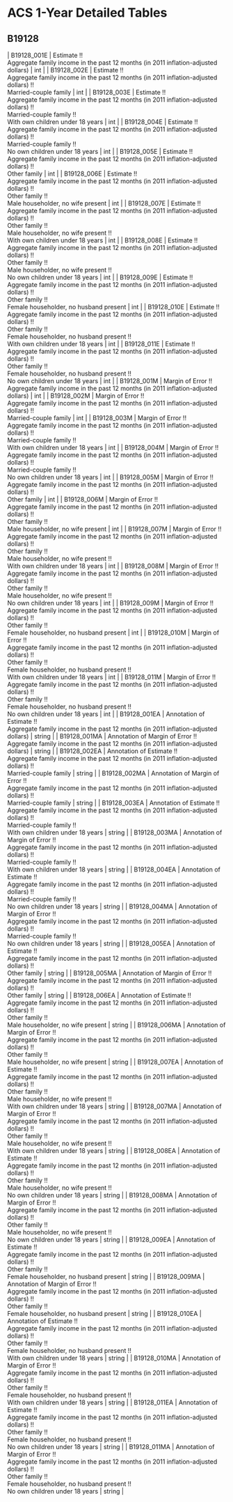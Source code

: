 # ACS 1-Year Detailed Tables

## B19128

| B19128_001E | Estimate !!<br>Aggregate family income in the past 12 months (in 2011 inflation-adjusted dollars) | int |
| B19128_002E | Estimate !!<br>Aggregate family income in the past 12 months (in 2011 inflation-adjusted dollars) !!<br>Married-couple family | int |
| B19128_003E | Estimate !!<br>Aggregate family income in the past 12 months (in 2011 inflation-adjusted dollars) !!<br>Married-couple family !!<br>With own children under 18 years | int |
| B19128_004E | Estimate !!<br>Aggregate family income in the past 12 months (in 2011 inflation-adjusted dollars) !!<br>Married-couple family !!<br>No own children under 18 years | int |
| B19128_005E | Estimate !!<br>Aggregate family income in the past 12 months (in 2011 inflation-adjusted dollars) !!<br>Other family | int |
| B19128_006E | Estimate !!<br>Aggregate family income in the past 12 months (in 2011 inflation-adjusted dollars) !!<br>Other family !!<br>Male householder, no wife present | int |
| B19128_007E | Estimate !!<br>Aggregate family income in the past 12 months (in 2011 inflation-adjusted dollars) !!<br>Other family !!<br>Male householder, no wife present !!<br>With own children under 18 years | int |
| B19128_008E | Estimate !!<br>Aggregate family income in the past 12 months (in 2011 inflation-adjusted dollars) !!<br>Other family !!<br>Male householder, no wife present !!<br>No own children under 18 years | int |
| B19128_009E | Estimate !!<br>Aggregate family income in the past 12 months (in 2011 inflation-adjusted dollars) !!<br>Other family !!<br>Female householder, no husband present | int |
| B19128_010E | Estimate !!<br>Aggregate family income in the past 12 months (in 2011 inflation-adjusted dollars) !!<br>Other family !!<br>Female householder, no husband present !!<br>With own children under 18 years | int |
| B19128_011E | Estimate !!<br>Aggregate family income in the past 12 months (in 2011 inflation-adjusted dollars) !!<br>Other family !!<br>Female householder, no husband present !!<br>No own children under 18 years | int |
| B19128_001M | Margin of Error !!<br>Aggregate family income in the past 12 months (in 2011 inflation-adjusted dollars) | int |
| B19128_002M | Margin of Error !!<br>Aggregate family income in the past 12 months (in 2011 inflation-adjusted dollars) !!<br>Married-couple family | int |
| B19128_003M | Margin of Error !!<br>Aggregate family income in the past 12 months (in 2011 inflation-adjusted dollars) !!<br>Married-couple family !!<br>With own children under 18 years | int |
| B19128_004M | Margin of Error !!<br>Aggregate family income in the past 12 months (in 2011 inflation-adjusted dollars) !!<br>Married-couple family !!<br>No own children under 18 years | int |
| B19128_005M | Margin of Error !!<br>Aggregate family income in the past 12 months (in 2011 inflation-adjusted dollars) !!<br>Other family | int |
| B19128_006M | Margin of Error !!<br>Aggregate family income in the past 12 months (in 2011 inflation-adjusted dollars) !!<br>Other family !!<br>Male householder, no wife present | int |
| B19128_007M | Margin of Error !!<br>Aggregate family income in the past 12 months (in 2011 inflation-adjusted dollars) !!<br>Other family !!<br>Male householder, no wife present !!<br>With own children under 18 years | int |
| B19128_008M | Margin of Error !!<br>Aggregate family income in the past 12 months (in 2011 inflation-adjusted dollars) !!<br>Other family !!<br>Male householder, no wife present !!<br>No own children under 18 years | int |
| B19128_009M | Margin of Error !!<br>Aggregate family income in the past 12 months (in 2011 inflation-adjusted dollars) !!<br>Other family !!<br>Female householder, no husband present | int |
| B19128_010M | Margin of Error !!<br>Aggregate family income in the past 12 months (in 2011 inflation-adjusted dollars) !!<br>Other family !!<br>Female householder, no husband present !!<br>With own children under 18 years | int |
| B19128_011M | Margin of Error !!<br>Aggregate family income in the past 12 months (in 2011 inflation-adjusted dollars) !!<br>Other family !!<br>Female householder, no husband present !!<br>No own children under 18 years | int |
| B19128_001EA | Annotation of Estimate !!<br>Aggregate family income in the past 12 months (in 2011 inflation-adjusted dollars) | string |
| B19128_001MA | Annotation of Margin of Error !!<br>Aggregate family income in the past 12 months (in 2011 inflation-adjusted dollars) | string |
| B19128_002EA | Annotation of Estimate !!<br>Aggregate family income in the past 12 months (in 2011 inflation-adjusted dollars) !!<br>Married-couple family | string |
| B19128_002MA | Annotation of Margin of Error !!<br>Aggregate family income in the past 12 months (in 2011 inflation-adjusted dollars) !!<br>Married-couple family | string |
| B19128_003EA | Annotation of Estimate !!<br>Aggregate family income in the past 12 months (in 2011 inflation-adjusted dollars) !!<br>Married-couple family !!<br>With own children under 18 years | string |
| B19128_003MA | Annotation of Margin of Error !!<br>Aggregate family income in the past 12 months (in 2011 inflation-adjusted dollars) !!<br>Married-couple family !!<br>With own children under 18 years | string |
| B19128_004EA | Annotation of Estimate !!<br>Aggregate family income in the past 12 months (in 2011 inflation-adjusted dollars) !!<br>Married-couple family !!<br>No own children under 18 years | string |
| B19128_004MA | Annotation of Margin of Error !!<br>Aggregate family income in the past 12 months (in 2011 inflation-adjusted dollars) !!<br>Married-couple family !!<br>No own children under 18 years | string |
| B19128_005EA | Annotation of Estimate !!<br>Aggregate family income in the past 12 months (in 2011 inflation-adjusted dollars) !!<br>Other family | string |
| B19128_005MA | Annotation of Margin of Error !!<br>Aggregate family income in the past 12 months (in 2011 inflation-adjusted dollars) !!<br>Other family | string |
| B19128_006EA | Annotation of Estimate !!<br>Aggregate family income in the past 12 months (in 2011 inflation-adjusted dollars) !!<br>Other family !!<br>Male householder, no wife present | string |
| B19128_006MA | Annotation of Margin of Error !!<br>Aggregate family income in the past 12 months (in 2011 inflation-adjusted dollars) !!<br>Other family !!<br>Male householder, no wife present | string |
| B19128_007EA | Annotation of Estimate !!<br>Aggregate family income in the past 12 months (in 2011 inflation-adjusted dollars) !!<br>Other family !!<br>Male householder, no wife present !!<br>With own children under 18 years | string |
| B19128_007MA | Annotation of Margin of Error !!<br>Aggregate family income in the past 12 months (in 2011 inflation-adjusted dollars) !!<br>Other family !!<br>Male householder, no wife present !!<br>With own children under 18 years | string |
| B19128_008EA | Annotation of Estimate !!<br>Aggregate family income in the past 12 months (in 2011 inflation-adjusted dollars) !!<br>Other family !!<br>Male householder, no wife present !!<br>No own children under 18 years | string |
| B19128_008MA | Annotation of Margin of Error !!<br>Aggregate family income in the past 12 months (in 2011 inflation-adjusted dollars) !!<br>Other family !!<br>Male householder, no wife present !!<br>No own children under 18 years | string |
| B19128_009EA | Annotation of Estimate !!<br>Aggregate family income in the past 12 months (in 2011 inflation-adjusted dollars) !!<br>Other family !!<br>Female householder, no husband present | string |
| B19128_009MA | Annotation of Margin of Error !!<br>Aggregate family income in the past 12 months (in 2011 inflation-adjusted dollars) !!<br>Other family !!<br>Female householder, no husband present | string |
| B19128_010EA | Annotation of Estimate !!<br>Aggregate family income in the past 12 months (in 2011 inflation-adjusted dollars) !!<br>Other family !!<br>Female householder, no husband present !!<br>With own children under 18 years | string |
| B19128_010MA | Annotation of Margin of Error !!<br>Aggregate family income in the past 12 months (in 2011 inflation-adjusted dollars) !!<br>Other family !!<br>Female householder, no husband present !!<br>With own children under 18 years | string |
| B19128_011EA | Annotation of Estimate !!<br>Aggregate family income in the past 12 months (in 2011 inflation-adjusted dollars) !!<br>Other family !!<br>Female householder, no husband present !!<br>No own children under 18 years | string |
| B19128_011MA | Annotation of Margin of Error !!<br>Aggregate family income in the past 12 months (in 2011 inflation-adjusted dollars) !!<br>Other family !!<br>Female householder, no husband present !!<br>No own children under 18 years | string |

